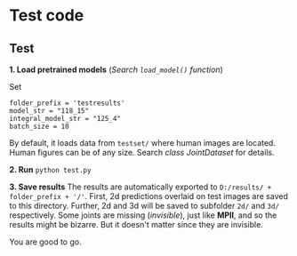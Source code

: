 # Test code


## Test

 **1. Load pretrained models** (*Search ```load_model()``` function*)
  
  Set 
  
  ```
  folder_prefix = 'testresults'
  model_str = "118_15"
  integral_model_str = "125_4"
  batch_size = 10
  ```
  
  By default, it loads data from ```testset/``` where human images are located. Human figures can be of any size.
  Search *class JointDataset* for details. 
  
 **2. Run** ```python test.py```
 
 **3. Save results** The results are automatically exported to ```D:/results/ + folder_prefix + '/'```. First, 2d predictions overlaid on test images are saved to this directory. Further, 2d and 3d will be saved to subfolder ```2d/``` and ```3d/``` respectively. Some joints are missing (*invisible*), just like **MPII**, and so the results might be bizarre. But it doesn't matter since they are invisible.
 
 You are good to go.
